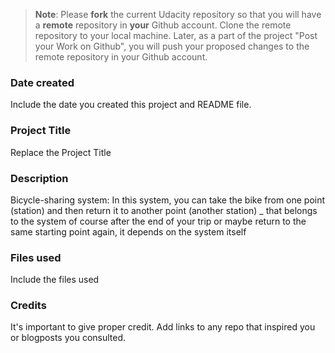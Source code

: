 >**Note**: Please **fork** the current Udacity repository so that you will have a **remote** repository in **your** Github account. Clone the remote repository to your local machine. Later, as a part of the project "Post your Work on Github", you will push your proposed changes to the remote repository in your Github account.

### Date created
Include the date you created this project and README file.

### Project Title
Replace the Project Title

### Description
Bicycle-sharing system:
In this system, you can take the bike from one point (station) and then return it to another point (another station) _ that belongs to the system of course after the end of your trip or maybe return to the same starting point again, it depends on the system itself

### Files used
Include the files used

### Credits
It's important to give proper credit. Add links to any repo that inspired you or blogposts you consulted.

